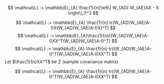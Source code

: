 $$
\mathcal{L} := \mathbb{E}_{A} \frac{1}{n}\left\| W_{AD} W_{AE}AX - X  \right\|_F^2
$$

$$
\mathcal{L} := \mathbb{E}_{A} \frac{1}{n} tr(W_{AD}W_{AE}A-I)X(W_{AD}W_{AE}A-I)X)^T) 
$$
$$
\mathcal{L} := \mathbb{E}_{A}\frac{1}{n}((W_{AD}W_{AE}A-I)XX^T(W_{AD}W_{AE}A-I)^T) 
$$
$$
\mathcal{L} := \mathbb{E}_{A} \frac{1}{n} tr((W_{AD}W_{AE}A-I)^T(W_{AD}W_{AE}A-I)XX^T) 
$$
Let $\frac{1}{n}XX^T$ be $\Sigma$ (sample covariance matrix)

$$
\mathcal{L} := \mathbb{E}_{A} \frac{1}{n} tr((W_{AD}W_{AE}A-I)^T(W_{AD}W_{AE}A-I)XX^T) 
$$


